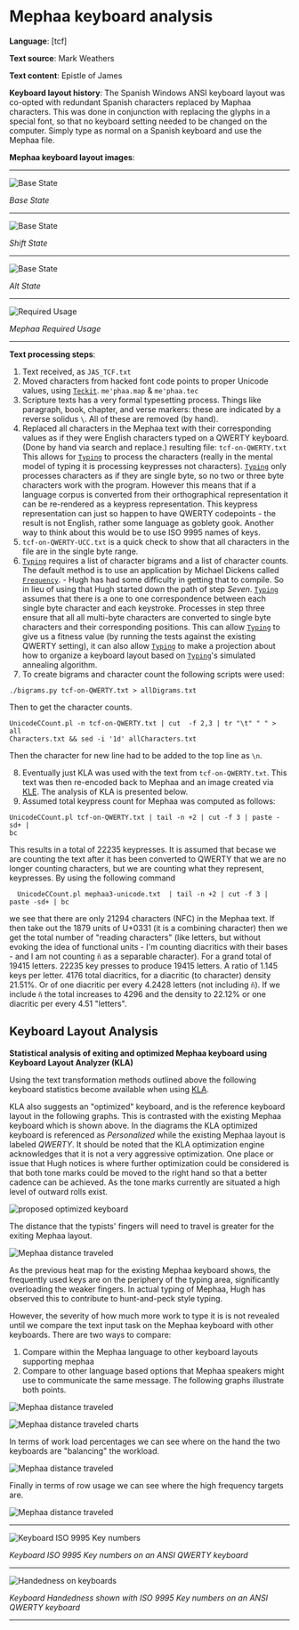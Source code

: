 # Mephaa keyboard analysis

**Language**: [tcf]

**Text source**: Mark Weathers

**Text content**: Epistle of James

**Keyboard layout history**: The Spanish Windows ANSI keyboard layout was co-opted with redundant Spanish characters replaced by Maphaa characters. This was done in conjunction with replacing the glyphs in a special font, so that no keyboard setting needed to be changed on the computer. Simply type as normal on a Spanish keyboard and use the Mephaa file.

**Mephaa keyboard layout images**:

---

![Base State](Images/Mephaa-state-0.png)

_Base State_

---

![Base State](Images/Mephaa-state-shift.png)

_Shift State_

---

![Base State](Images/Mephaa-state-alt.png)

_Alt State_

---

![Required Usage](Images/tcf-heatmap-with-full-text.png)

_Mephaa Required Usage_

---

**Text processing steps**:

1. Text received, as `JAS_TCF.txt`
2. Moved characters from hacked font code points to proper Unicode values, using [`Teckit`](https://github.com/silnrsi/teckit). `me'phaa.map` & `me'phaa.tec`
3. Scripture texts has a very formal typesetting process. Things like paragraph, book, chapter, and verse markers: these are indicated by a reverse solidus `\`. All of these are removed (by hand).
4. Replaced all characters in the Mephaa text with their corresponding values as if they were English characters typed on a QWERTY keyboard. (Done by hand via search and replace.) resulting file: `tcf-on-QWERTY.txt`
 This allows for [`Typing`](https://github.com/michaeldickens/Typing) to process the characters (really in the mental model of typing it is processing keypresses not characters). [`Typing`](https://github.com/michaeldickens/Typing) only processes characters as if they are single byte, so no two or three byte characters work with the program. However this means that if a language corpus is converted from their orthographical representation it can be re-rendered as a keypress representation. This keypress representation can just so happen to have QWERTY codepoints - the result is not English, rather some language as goblety gook. Another way to think about this would be to use ISO 9995 names of keys.
5. `tcf-on-QWERTY-UCC.txt` is a quick check to show that all characters in the file are in the single byte range.
6. [`Typing`](https://github.com/michaeldickens/Typing) requires a list of character bigrams and a list of character counts.
 The default method is to use an application by Michael Dickens called [`Frequency`](https://github.com/michaeldickens/Frequency). - Hugh has had some difficulty in getting that to compile. So in lieu of using that Hugh started down the path of step _Seven_.
 [`Typing`](https://github.com/michaeldickens/Typing) assumes that there is a one to one correspondence between each single byte character and each keystroke. Processes in step three ensure that all all multi-byte characters are converted to single byte characters and their corresponding positions. This can allow [`Typing`](https://github.com/michaeldickens/Typing) to give us a fitness value (by running the tests against the existing QWERTY setting), it can also allow [`Typing`](https://github.com/michaeldickens/Typing) to make a projection about how to organize a keyboard layout based on [`Typing`](https://github.com/michaeldickens/Typing)'s simulated annealing algorithm.
7. To create bigrams and character count the following scripts were used:

  ```
./bigrams.py tcf-on-QWERTY.txt > allDigrams.txt
 ```
 Then to get the character counts.
  ```
 UnicodeCCount.pl -n tcf-on-QWERTY.txt | cut  -f 2,3 | tr "\t" " " > all
 Characters.txt && sed -i '1d' allCharacters.txt
 ```

 Then the character for new line had to be added to the top line as `\n`.

8. Eventually just KLA was used with the text from `tcf-on-QWERTY.txt`. This text was then re-encoded back to Mephaa and an image created via [KLE](http://www.keyboard-layout-editor.com/#/gists/12b42baca7030bfabea5181833232e2b ). The analysis of KLA is presented below.
9.  Assumed total keypress count for Mephaa was computed as follows:

 ```
UnicodeCCount.pl tcf-on-QWERTY.txt | tail -n +2 | cut -f 3 | paste -sd+ |
 bc
 ```
   This results in a total of 22235 keypresses. It is assumed that becase we are counting the text after it has been converted to QWERTY that we are no longer counting characters, but we are counting what they represent, keypresses.
   By using the following command

 ```
   UnicodeCCount.pl mephaa3-unicode.txt  | tail -n +2 | cut -f 3 | paste -sd+ | bc
```
   we see that there are only 21294 characters (NFC) in the Mephaa text. If then take out the 1879 units of U+0331 (it is a combining character) then we get the total number of "reading characters" (like letters, but without evoking the idea of functional units - I'm counting diacritics with their bases - and I am not counting `ñ` as a separable character). For a grand total of 19415 letters. 22235 key presses to produce 19415 letters. A ratio of 1.145 keys per letter. 4176 total diacritics, for a diacritic (to character) density 21.51%. Or of one diacritic per every 4.2428 letters (not including `ñ`). If we include `ñ` the total increases to 4296 and the density to 22.12% or one diacritic per every 4.51 "letters".


<!-- 7. To create bigrams the service at the following website was used: https://www.dcode.fr/bigrams. The following settings were also used:
   *  ALL CHARACTERS (INCLUDING PUNCTUATION AND SYMBOLS)
   * STANDARDIZATION OF LETTERS (IGNORE UPPER-LOWER CASE AND DIACRITICS) [un-checked]
   * Analyze BY SLIDING (ABCDEF => AB,BC,CD,DE,EF)
   * KEEP WORDS BORDERS (ABC_DE ≠ ABCDE) [checked]
   * COUNT APPEARANCES


  ![Bigram Options](Images/Bigram-counting.png)


  The website produces a down-loadable `.csv` file `tcf-on-QWERTY-bigram-count-ori.csv`. Some editing of this CSV file is necessary to convert it into the same format of bigram file that [`Typing`](https://github.com/michaeldickens/Typing) expects (`\n` for new line, `\\` for `\`, `\t` for TAB, and only a space between the character column and the count column). -->

## Keyboard Layout Analysis
**Statistical analysis of exiting and optimized Mephaa keyboard using Keyboard Layout Analyzer (KLA)**

Using the text transformation methods outlined above the following keyboard statistics become available when using [KLA](http://patorjk.com/keyboard-layout-analyzer/#/main).

KLA also suggests an "optimized" keyboard, and is the reference keyboard layout in the following graphs. This is contrasted with the existing Mephaa keyboard which is shown above. In the diagrams the KLA optimized keyboard is referenced as _Personalized_ while the existing Mephaa layout is labeled _QWERTY_. It should be noted that the KLA optimization engine acknowledges that it is not a very aggressive optimization.  One place or issue that Hugh notices is where further optimization could be considered is that both tone marks could be moved to the right hand so that a better cadence can be achieved. As the tone marks currently are situated a high level of outward rolls exist.  

![proposed optimized keyboard](Images/tcf-kla-keyboard-layout.png)

The distance that the typists' fingers will need to travel is greater for the exiting Mephaa layout.

![Mephaa distance traveled](Images/tcf-distance.png)

As the previous heat map for the existing Mephaa keyboard shows, the frequently used keys are on the periphery of the typing area, significantly overloading the weaker fingers. In actual typing of Mephaa, Hugh has observed this to contribute to hunt-and-peck style typing.

However, the severity of how much more work to type it is is not revealed until we compare the text input task on the Mephaa keyboard with other keyboards. There are two ways to compare:
  1. Compare within the Mephaa language to other keyboard layouts supporting mephaa
  2. Compare to other language based options that Mephaa speakers might use to communicate the same message. The following graphs illustrate both points.

![Mephaa distance traveled](Images/tcf-finger-load.png)

![Mephaa distance traveled charts](Charts/tcf-eng-spa-total_traveled_distance.svg?sanitize=true)

<!-- tcf-eng-spa-finger-usage-chart.svg -->

In terms of work load percentages we can see where on the hand the two keyboards are "balancing" the workload.

![Mephaa distance traveled](Images/tcf-percentage-load.png)

Finally in terms of row usage we can see where the high frequency targets are.

![Mephaa distance traveled](Images/tcf-row-usage.png)

---

 ![Keyboard ISO 9995 Key numbers](Images/Keyboard-Key-IDs.png)

_Keyboard ISO 9995 Key numbers on an ANSI QWERTY keyboard_

---

 ![Handedness on keyboards](Images/Keyboard-Handedness.png)

_Keyboard Handedness shown with ISO 9995 Key numbers on an ANSI QWERTY keyboard_

---

<!-- Link to keyboard file:  http://www.keyboard-layout-editor.com/#/gists/12b42baca7030bfabea5181833232e2b -->
